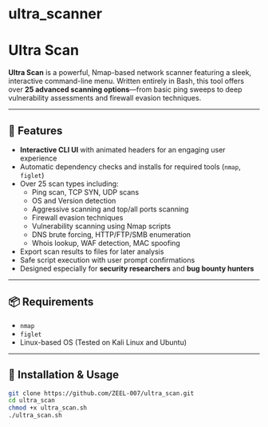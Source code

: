 # ultra_scanner
# Ultra Scan

**Ultra Scan** is a powerful, Nmap-based network scanner featuring a sleek, interactive command-line menu. Written entirely in Bash, this tool offers over **25 advanced scanning options**—from basic ping sweeps to deep vulnerability assessments and firewall evasion techniques.

---

## 🚀 Features

- **Interactive CLI UI** with animated headers for an engaging user experience  
- Automatic dependency checks and installs for required tools (`nmap`, `figlet`)  
- Over 25 scan types including:  
  - Ping scan, TCP SYN, UDP scans  
  - OS and Version detection  
  - Aggressive scanning and top/all ports scanning  
  - Firewall evasion techniques  
  - Vulnerability scanning using Nmap scripts  
  - DNS brute forcing, HTTP/FTP/SMB enumeration  
  - Whois lookup, WAF detection, MAC spoofing  
- Export scan results to files for later analysis  
- Safe script execution with user prompt confirmations  
- Designed especially for **security researchers** and **bug bounty hunters**

---

## 📦 Requirements

- `nmap`  
- `figlet`  
- Linux-based OS (Tested on Kali Linux and Ubuntu)

---

## 🔧 Installation & Usage

```bash
git clone https://github.com/ZEEL-007/ultra_scan.git
cd ultra_scan
chmod +x ultra_scan.sh
./ultra_scan.sh
